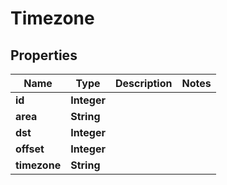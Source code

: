 
# Timezone

## Properties
Name | Type | Description | Notes
------------ | ------------- | ------------- | -------------
**id** | **Integer** |  | 
**area** | **String** |  | 
**dst** | **Integer** |  | 
**offset** | **Integer** |  | 
**timezone** | **String** |  | 



